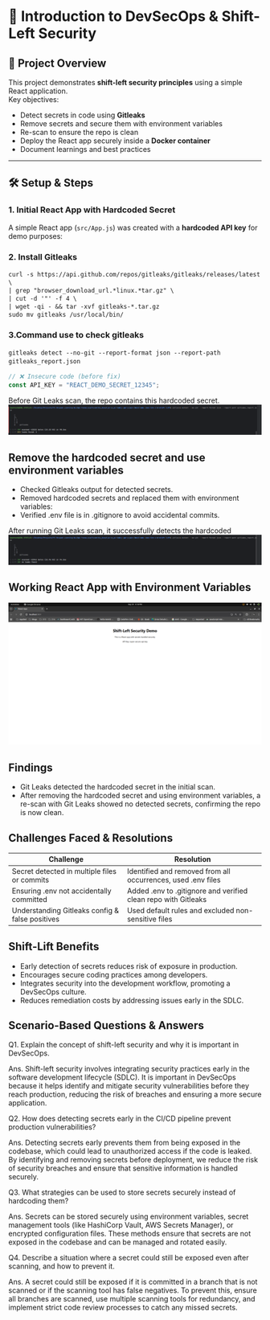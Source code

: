# 🔐 Introduction to DevSecOps & Shift-Left Security

## 📌 Project Overview
This project demonstrates **shift-left security principles** using a simple React application.  
Key objectives:
- Detect secrets in code using **Gitleaks**
- Remove secrets and secure them with environment variables
- Re-scan to ensure the repo is clean
- Deploy the React app securely inside a **Docker container**
- Document learnings and best practices

---

## 🛠️ Setup & Steps

### 1. Initial React App with Hardcoded Secret
A simple React app (`src/App.js`) was created with a **hardcoded API key** for demo purposes:

### 2. Install Gitleaks
```
curl -s https://api.github.com/repos/gitleaks/gitleaks/releases/latest \
| grep "browser_download_url.*linux.*tar.gz" \
| cut -d '"' -f 4 \
| wget -qi - && tar -xvf gitleaks-*.tar.gz
sudo mv gitleaks /usr/local/bin/
```
### 3.Command use to check gitleaks
```gitleaks detect --no-git --report-format json --report-path gitleaks_report.json```
```jsx
// ❌ Insecure code (before fix)
const API_KEY = "REACT_DEMO_SECRET_12345";
```
Before Git Leaks scan, the repo contains this hardcoded secret.
![BeforeRemoveGitLeaks.png](Security_Compliance_workshop-parasjain/Day1/code-security-and-shift-left/Screenshots/BeforeRemoveGitLeaks.png)

## Remove the hardcoded secret and use environment variables
* Checked Gitleaks output for detected secrets.
* Removed hardcoded secrets and replaced them with environment variables:
* Verified .env file is in .gitignore to avoid accidental commits.

After running Git Leaks scan, it successfully detects the hardcoded
![AfterRemoveGitLeaks.png](Security_Compliance_workshop-parasjain/Day1/code-security-and-shift-left/Screenshots/AfterRemoveGitLeaks.png)

## Working React App with Environment Variables
![locallyWorkingApplication.png](Security_Compliance_workshop-parasjain/Day1/code-security-and-shift-left/Screenshots/locallyWorkingApplication.png)

## Findings
* Git Leaks detected the hardcoded secret in the initial scan.
* After removing the hardcoded secret and using environment variables, a re-scan with Git Leaks showed no detected secrets, confirming the repo is now clean.

## Challenges Faced & Resolutions

|  Challenge |  Resolution |
|---|---|
|Secret detected in multiple files or commits| Identified and removed from all occurrences, used .env files  |
| Ensuring .env not accidentally committed  |  Added .env to .gitignore and verified clean repo with Gitleaks |
| Understanding Gitleaks config & false positives	  |  Used default rules and excluded non-sensitive files |

## Shift-Lift Benefits
- Early detection of secrets reduces risk of exposure in production.
- Encourages secure coding practices among developers.
- Integrates security into the development workflow, promoting a DevSecOps culture.
- Reduces remediation costs by addressing issues early in the SDLC.

## Scenario-Based Questions & Answers

Q1. Explain the concept of shift-left security and why it is important in DevSecOps.

Ans. Shift-left security involves integrating security practices early in the software development lifecycle (SDLC). It is important in DevSecOps because it helps identify and mitigate security vulnerabilities before they reach production, reducing the risk of breaches and ensuring a more secure application.

Q2. How does detecting secrets early in the CI/CD pipeline prevent production vulnerabilities?

Ans. Detecting secrets early prevents them from being exposed in the codebase, which could lead to unauthorized access if the code is leaked. By identifying and removing secrets before deployment, we reduce the risk of security breaches and ensure that sensitive information is handled securely.

Q3. What strategies can be used to store secrets securely instead of hardcoding them?

Ans. Secrets can be stored securely using environment variables, secret management tools (like HashiCorp Vault, AWS Secrets Manager), or encrypted configuration files. These methods ensure that secrets are not exposed in the codebase and can be managed and rotated easily.

Q4. Describe a situation where a secret could still be exposed even after scanning, and how to prevent it.

Ans. A secret could still be exposed if it is committed in a branch that is not scanned or if the scanning tool has false negatives. To prevent this, ensure all branches are scanned, use multiple scanning tools for redundancy, and implement strict code review processes to catch any missed secrets.